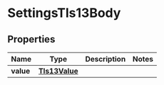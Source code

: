 # SettingsTls13Body

## Properties
Name | Type | Description | Notes
------------ | ------------- | ------------- | -------------
**value** | [**Tls13Value**](Tls13Value.md) |  | 
